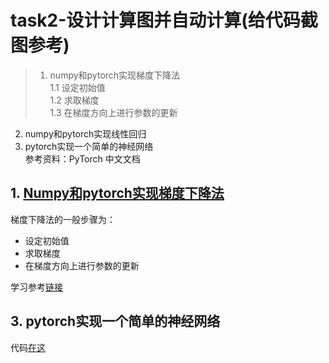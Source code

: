 # task2-设计计算图并自动计算(给代码截图参考)

>1. numpy和pytorch实现梯度下降法  
1.1 设定初始值  
1.2 求取梯度  
1.3 在梯度方向上进行参数的更新
2. numpy和pytorch实现线性回归
3. pytorch实现一个简单的神经网络  
参考资料：PyTorch 中文文档

## 1. [Numpy和pytorch实现梯度下降法](https://github.com/zuiing/Pytorch/blob/master/Task2/2.2%20%E7%AE%80%E5%8D%95%E6%A2%AF%E5%BA%A6%E4%B8%8B%E9%99%8D%E5%AE%9E%E7%8E%B0.ipynb)

梯度下降法的一般步骤为：

- 设定初始值
- 求取梯度
- 在梯度方向上进行参数的更新

学习参考[链接](https://www.jianshu.com/p/6d3261a90ecc)

## 3. pytorch实现一个简单的神经网络

代码[在这](https://github.com/zuiing/Pytorch/blob/master/Task2/2.3%20Pytorch%E5%AE%9E%E7%8E%B0%E7%AE%80%E5%8D%95%E7%9A%84%E7%A5%9E%E7%BB%8F%E7%BD%91%E7%BB%9C.ipynb)
